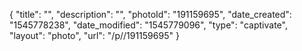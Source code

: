 {
    "title": "",
    "description": "",
    "photoId": "191159695",
    "date_created": "1545778238",
    "date_modified": "1545779096",
    "type": "captivate",
    "layout": "photo",
    "url": "\/p\/\/191159695"
}